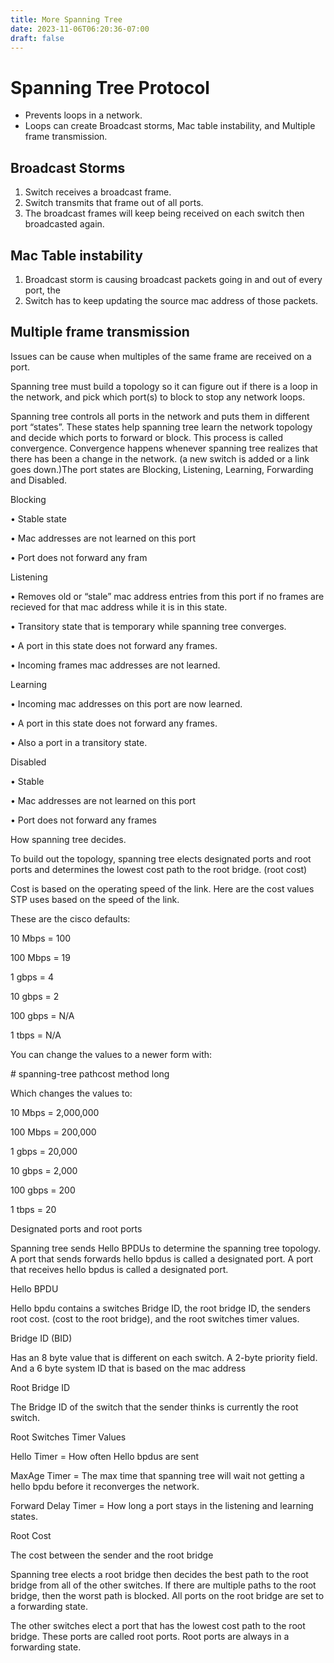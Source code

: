 ```yaml
---
title: More Spanning Tree
date: 2023-11-06T06:20:36-07:00
draft: false
---
```


# Spanning Tree Protocol

- Prevents loops in a network.
- Loops can create Broadcast storms, Mac table instability, and Multiple frame transmission.

## Broadcast Storms

1. Switch receives a broadcast frame.
2. Switch transmits that frame out of all ports.
3. The broadcast frames will keep being received on each switch then broadcasted again.

## Mac Table instability

1. Broadcast storm is causing broadcast packets going in and out of every port, the 
2. Switch has to keep updating the source mac address of those packets.

## Multiple frame transmission

Issues can be cause when multiples of the same frame are received on a port.

Spanning tree must build a topology so it can figure out if there is a loop in the network, and pick which port(s) to block to stop any network loops.

Spanning tree controls all ports in the network and puts them in different port “states”. These states help spanning tree learn the network topology and decide which ports to forward or block. This process is called convergence. Convergence happens whenever spanning tree realizes that there has been a change in the network. (a new switch is added or a link goes down.)The port states are Blocking, Listening, Learning, Forwarding and Disabled.

Blocking

• Stable state

• Mac addresses are not learned on this port

• Port does not forward any fram

Listening

• Removes old or “stale” mac address entries from this port if no frames are recieved for that mac address while it is in this state.

• Transitory state that is temporary while spanning tree converges.

• A port in this state does not forward any frames.

• Incoming frames mac addresses are not learned.

Learning

• Incoming mac addresses on this port are now learned.

• A port in this state does not forward any frames.

• Also a port in a transitory state.

Disabled

• Stable

• Mac addresses are not learned on this port

• Port does not forward any frames

How spanning tree decides.

To build out the topology, spanning tree elects designated ports and root ports and determines the lowest cost path to the root bridge. (root cost)

Cost is based on the operating speed of the link. Here are the cost values STP uses based on the speed of the link.

These are the cisco defaults:

10 Mbps = 100

100 Mbps = 19

1 gbps = 4

10 gbps = 2

100 gbps = N/A

1 tbps = N/A

You can change the values to a newer form with:

\# spanning-tree pathcost method long

Which changes the values to:

10 Mbps = 2,000,000

100 Mbps = 200,000

1 gbps = 20,000

10 gbps = 2,000

100 gbps = 200

1 tbps = 20

Designated ports and root ports

Spanning tree sends Hello BPDUs to determine the spanning tree topology. A port that sends forwards hello bpdus is called a designated port. A port that receives hello bpdus is called a designated port.

Hello BPDU

Hello bpdu contains a switches Bridge ID, the root bridge ID, the senders root cost. (cost to the root bridge), and the root switches timer values.

Bridge ID (BID)

Has an 8 byte value that is different on each switch. A 2-byte priority field. And a 6 byte system ID that is based on the mac address

Root Bridge ID

The Bridge ID of the switch that the sender thinks is currently the root switch.

Root Switches Timer Values

Hello Timer = How often Hello bpdus are sent

MaxAge Timer = The max time that spanning tree will wait not getting a hello bpdu before it reconverges the network.

Forward Delay Timer = How long a port stays in the listening and learning states.

Root Cost

The cost between the sender and the root bridge

Spanning tree elects a root bridge then decides the best path to the root bridge from all of the other switches. If there are multiple paths to the root bridge, then the worst path is blocked. All ports on the root bridge are set to a forwarding state.

The other switches elect a port that has the lowest cost path to the root bridge. These ports are called root ports. Root ports are always in a forwarding state.
